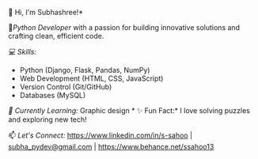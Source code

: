 👋 Hi, I'm Subhashree!*  

🔹*Python Developer* with a passion for building innovative solutions and crafting clean, efficient code.

*💻 Skills:*  
- Python (Django, Flask, Pandas, NumPy)  
- Web Development (HTML, CSS, JavaScript)  
- Version Control (Git/GitHub)  
- Databases (MySQL)  

*🌱 Currently Learning:* Graphic design
*
✨ Fun Fact:* I love solving puzzles and exploring new tech!  

📫 *Let's Connect:* https://www.linkedin.com/in/s-sahoo | subha_pydev@gmail.com | https://www.behance.net/ssahoo13


<!---
Subha-PyDev/Subha-PyDev is a ✨ special ✨ repository because its `README.md` (this file) appears on your GitHub profile.
You can click the Preview link to take a look at your changes.
--->
